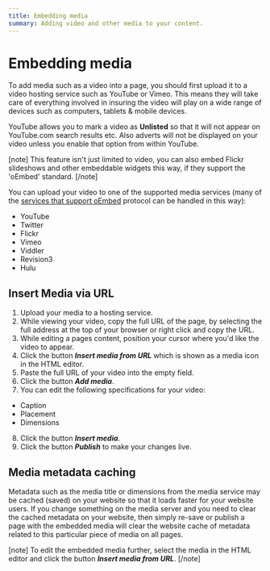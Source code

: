 ```yaml
---
title: Embedding media
summary: Adding video and other media to your content.
---
```


# Embedding media

To add media such as a video into a page, you should first upload it to a video hosting service such as YouTube or Vimeo. This means they will take care of everything involved in insuring the video will play on a wide range of devices such as computers, tablets & mobile devices.

YouTube allows you to mark a video as **Unlisted** so that it will not appear on YouTube.com search results etc. Also adverts will not be displayed on your video unless you enable that option from within YouTube.

[note]
This feature isn't just limited to video, you can also embed Flickr slideshows and other embeddable widgets this way, if they support the 'oEmbed' standard.
[/note]

You can upload your video to one of the supported media services (many of the [services that support oEmbed](http://oembed.com/#section7) protocol can be handled in this way):
* YouTube
* Twitter
* Flickr
* Vimeo
* Viddler
* Revision3
* Hulu

## Insert Media via URL

1. Upload your media to a hosting service.
2. While viewing your video, copy the full URL of the page, by selecting the full address at the top of your browser or right click and copy the URL.
3. While editing a pages content, position your cursor where you'd like the video to appear.
4. Click the button ***Insert media from URL*** which is shown as a media icon in the HTML editor.
5. Paste the full URL of your video into the empty field.
6. Click the button ***Add media***.
7. You can edit the following specifications for your video:
* Caption
* Placement
* Dimensions
8. Click the button ***Insert media***.
9. Click the button ***Publish*** to make your changes live.

## Media metadata caching
Metadata such as the media title or dimensions from the media service may be cached (saved) on your website so that it loads faster for your website users.  If you change something on the media server and you need to clear the cached metadata on your website, then simply re-save or publish a page with the embedded media will clear the website cache of metadata related to this particular piece of media on all pages.

[note]
To edit the embedded media further, select the media in the HTML editor and click the button ***Insert media from URL***.
[/note]
